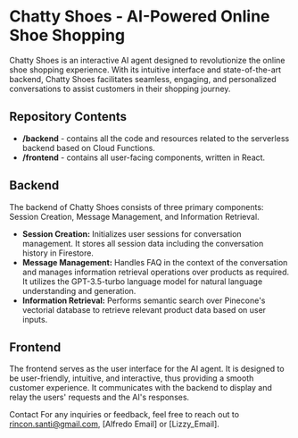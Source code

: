 # Chatty Shoes - AI-Powered Online Shoe Shopping

Chatty Shoes is an interactive AI agent designed to revolutionize the online shoe shopping experience. With its intuitive interface and state-of-the-art backend, Chatty Shoes facilitates seamless, engaging, and personalized conversations to assist customers in their shopping journey.

## Repository Contents

- **/backend** - contains all the code and resources related to the serverless backend based on Cloud Functions.
- **/frontend** - contains all user-facing components, written in React.

## Backend

The backend of Chatty Shoes consists of three primary components: Session Creation, Message Management, and Information Retrieval.

- **Session Creation:** Initializes user sessions for conversation management. It stores all session data including the conversation history in Firestore.
- **Message Management:** Handles FAQ in the context of the conversation and manages information retrieval operations over products as required. It utilizes the GPT-3.5-turbo language model for natural language understanding and generation.
- **Information Retrieval:** Performs semantic search over Pinecone's vectorial database to retrieve relevant product data based on user inputs.

## Frontend

The frontend serves as the user interface for the AI agent. It is designed to be user-friendly, intuitive, and interactive, thus providing a smooth customer experience. It communicates with the backend to display and relay the users' requests and the AI's responses.

Contact
For any inquiries or feedback, feel free to reach out to rincon.santi@gmail.com, [Alfredo Email] or [Lizzy_Email].
